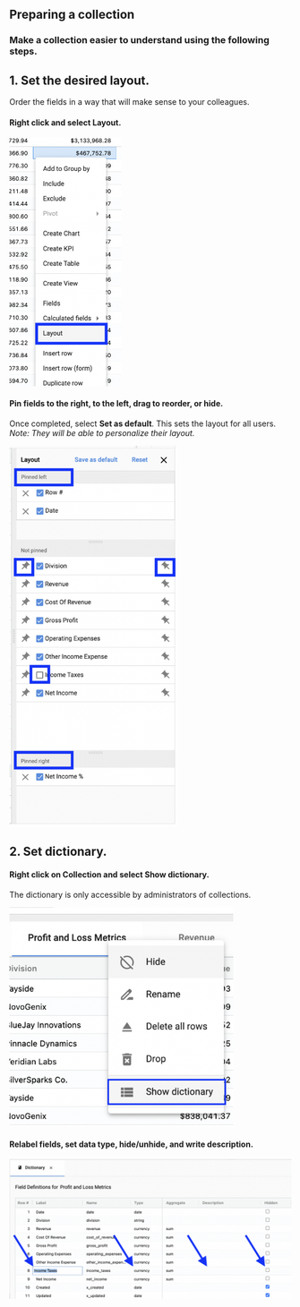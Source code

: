 ## Preparing a collection

### Make a collection easier to understand using the following steps.

## 1. Set the desired layout. 

Order the fields in a way that will make sense to your colleagues.  

#### Right click and select Layout.

   <img src="../assets/zhoosh1.png"  style="width:200px" class="border"></img>
   
#### Pin fields to the right, to the left, drag to reorder, or hide. 

Once completed, select **Set as default**.  This sets the layout for all users.  _Note:  They will be able to personalize their layout._

   <img src="../assets/zhoosh2.png"  style="width:300px" class="border"></img>   
   
## 2. Set dictionary. 

#### Right click on Collection and select Show dictionary.

The dictionary is only accessible by administrators of collections.  

   <img src="../assets/zhoosh3.png"  style="width:400px" class="border"></img>
   
#### Relabel fields, set data type, hide/unhide, and write description.

   <img src="../assets/zhoosh4.png"  style="width:900px" class="border"></img>   
